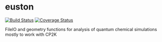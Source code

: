 # euston
[![Build Status](https://travis-ci.org/ferchault/euston.svg?branch=master)](https://travis-ci.org/ferchault/euston) 
[![Coverage Status](https://coveralls.io/repos/ferchault/euston/badge.svg?branch=master)](https://coveralls.io/r/ferchault/euston?branch=master)

FileIO and geometry functions for analysis of quantum chemical simulations mostly to work with CP2K

